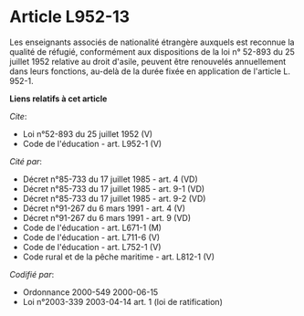 # Article L952-13

Les enseignants associés de nationalité étrangère auxquels est reconnue la qualité de réfugié, conformément aux dispositions
de la loi n° 52-893 du 25 juillet 1952 relative au droit d'asile, peuvent être renouvelés annuellement dans leurs fonctions,
au-delà de la durée fixée en application de l'article L. 952-1.

**Liens relatifs à cet article**

_Cite_:

  - Loi n°52-893 du 25 juillet 1952 (V)
  - Code de l'éducation - art. L952-1 (V)

_Cité par_:

  - Décret n°85-733 du 17 juillet 1985 - art. 4 (VD)
  - Décret n°85-733 du 17 juillet 1985 - art. 9-1 (VD)
  - Décret n°85-733 du 17 juillet 1985 - art. 9-2 (VD)
  - Décret n°91-267 du 6 mars 1991 - art. 4 (V)
  - Décret n°91-267 du 6 mars 1991 - art. 9 (VD)
  - Code de l'éducation - art. L671-1 (M)
  - Code de l'éducation - art. L711-6 (V)
  - Code de l'éducation - art. L752-1 (V)
  - Code rural et de la pêche maritime - art. L812-1 (V)

_Codifié par_:

  - Ordonnance 2000-549 2000-06-15
  - Loi n°2003-339 2003-04-14 art. 1 (loi de ratification)
